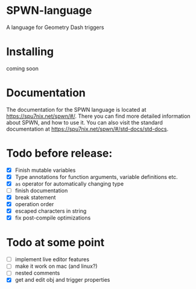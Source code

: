 # SPWN-language

A language for Geometry Dash triggers

# Installing

coming soon

# Documentation

The documentation for the SPWN language is located at https://spu7nix.net/spwn/#/. There you can find more detailed information about SPWN, and how to use it. You can also visit the standard documentation at https://spu7nix.net/spwn/#/std-docs/std-docs.

# Todo before release:

- [x] Finish mutable variables
- [x] Type annotations for function arguments, variable definitions etc.
- [x] `as` operator for automatically changing type
- [ ] finish documentation
- [x] break statement
- [x] operation order
- [x] escaped characters in string
- [x] fix post-compile optimizations

# Todo at some point

- [ ] implement live editor features
- [ ] make it work on mac (and linux?)
- [ ] nested comments
- [x] get and edit obj and trigger properties
